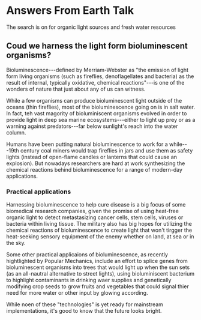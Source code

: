 # Answers From Earth Talk

The search is on for organic light sources and fresh water resources

## Coud we harness the light form bioluminescent organisms?

Bioluminescence---defined by Merriam-Webster as "the emission of light form living organisms (such as fireflies, denoflagellates and bacteria) as the result of internal, typically oxidative, chemical reactions"---is one of the wonders of nature that just about any of us can witness.

While a few organisms can produce bioluminescent light outside of the oceans (thin fireflies), most of the bioluminescence going on is in salt water. In fact, teh vast magority of bioluminiscent organisms evolved in order to provide light in deep sea marine ecosystems---either to light up prey or as a warning against predators---far below sunlight's reach into the water column. 

Humans have been putting natural bioluminescence to work for a while---19th century coal miners would trap fireflies in jars and use them as safety lights (instead of open-flame candles or lanterns that could cause an explosion). But nowadays researchers are hard at work synthesizing the chemical reactions behind bioluminescence for a range of modern-day applications.

### Practical applications

Harnessing bioluminescence to help cure disease is a big focus of some biomedical research companies, given the promise of using heat-free organic light to detect metastasizing cancer cells, stem cells, viruses or bacteria within living tissue. The military also has big hopes for utilizing the chemical reactions of bioluminescence to create light that won't tirgger the heat-seeking sensory equipment of the enemy whether on land, at sea or in the sky.

Some other practical applicaions of bioluminescence, as recently hightlighted by Popular Mechanics, include an effort to splice genes from bioluminescent organisms into trees that would light up when the sun sets (as an all-nautral alternative to street lights), using bioluminiscent bacterium to highlight contaminants in drinking waer supplies and genetically modifying crop seeds to grow fruits and vegetables that could signal thier need for more water or other input by glowing according.

While noen of these "technologies" is yet ready for mainstream implementations, it's good to know that the future looks bright.
